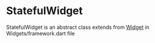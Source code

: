# StatefulWidget
StatefulWidget is an abstract class extends from [Widget](../widget.md) in Widgets/framework.dart file
